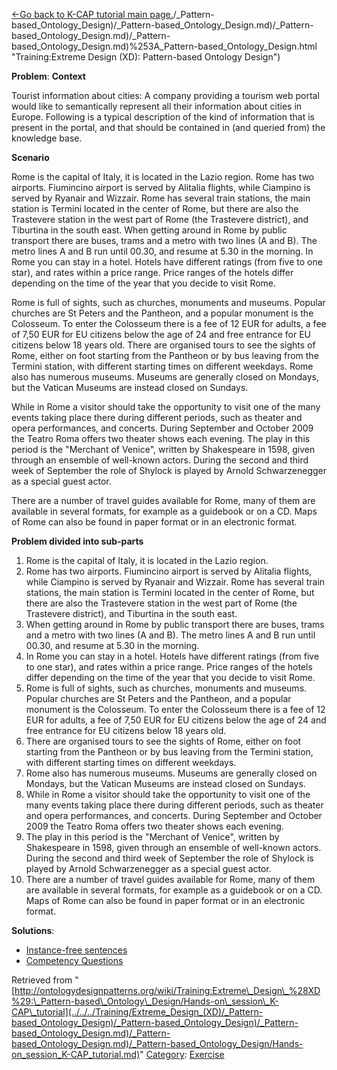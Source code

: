[<-Go back to K-CAP tutorial main page.](../../../Training/Extreme_Design_(XD)/_Pattern-based_Ontology_Design)/_Pattern-based_Ontology_Design)/_Pattern-based_Ontology_Design.md)/_Pattern-based_Ontology_Design.md)/_Pattern-based_Ontology_Design.md)%253A_Pattern-based_Ontology_Design.html "Training:Extreme Design (XD): Pattern-based Ontology Design")


  




__Problem__:
__Context__


Tourist information about cities: 
A company providing a tourism web portal would like to semantically represent all their information about cities in Europe. Following is a typical description of the kind of information that is present in the portal, and that should be contained in (and queried from) the knowledge base. 


  

__Scenario__


Rome is the capital of Italy, it is located in the Lazio region. Rome has two airports. Fiumincino airport is served by Alitalia flights, while Ciampino is served by Ryanair and Wizzair. Rome has several train stations, the main station is Termini located in the center of Rome, but there are also the Trastevere station in the west part of Rome (the Trastevere district), and Tiburtina in the south east. When getting around in Rome by public transport there are buses, trams and a metro with two lines (A and B). The metro lines A and B run until 00.30, and resume at 5.30 in the morning. In Rome you can stay in a hotel. Hotels have different ratings (from five to one star), and rates within a price range. Price ranges of the hotels differ depending on the time of the year that you decide to visit Rome. 


Rome is full of sights, such as churches, monuments and museums. Popular churches are St Peters and the Pantheon, and a popular monument is the Colosseum. To enter the Colosseum there is a fee of 12 EUR for adults, a fee of 7,50 EUR for EU citizens below the age of 24 and free entrance for EU citizens below 18 years old. There are organised tours to see the sights of Rome, either on foot starting from the Pantheon or by bus leaving from the Termini station, with different starting times on different weekdays. Rome also has numerous museums. Museums are generally closed on Mondays, but the Vatican Museums are instead closed on Sundays.


While in Rome a visitor should take the opportunity to visit one of the many events taking place there during different periods, such as theater and opera performances, and concerts. During September and October 2009 the Teatro Roma offers two theater shows each evening. The play in this period is the "Merchant of Venice", written by Shakespeare in 1598, given through an ensemble of well-known actors. During the second and third week of September the role of Shylock is played by Arnold Schwarzenegger as a special guest actor. 


There are a number of travel guides available for Rome, many of them are available in several formats, for example as a guidebook or on a CD. Maps of Rome can also be found in paper format or in an electronic format. 


  



__Problem divided into sub-parts__



1. Rome is the capital of Italy, it is located in the Lazio region.
2. Rome has two airports. Fiumincino airport is served by Alitalia flights, while Ciampino is served by Ryanair and Wizzair. Rome has several train stations, the main station is Termini located in the center of Rome, but there are also the Trastevere station in the west part of Rome (the Trastevere district), and Tiburtina in the south east.
3. When getting around in Rome by public transport there are buses, trams and a metro with two lines (A and B). The metro lines A and B run until 00.30, and resume at 5.30 in the morning.
4. In Rome you can stay in a hotel. Hotels have different ratings (from five to one star), and rates within a price range. Price ranges of the hotels differ depending on the time of the year that you decide to visit Rome.
5. Rome is full of sights, such as churches, monuments and museums. Popular churches are St Peters and the Pantheon, and a popular monument is the Colosseum. To enter the Colosseum there is a fee of 12 EUR for adults, a fee of 7,50 EUR for EU citizens below the age of 24 and free entrance for EU citizens below 18 years old.
6. There are organised tours to see the sights of Rome, either on foot starting from the Pantheon or by bus leaving from the Termini station, with different starting times on different weekdays.
7. Rome also has numerous museums. Museums are generally closed on Mondays, but the Vatican Museums are instead closed on Sundays.
8. While in Rome a visitor should take the opportunity to visit one of the many events taking place there during different periods, such as theater and opera performances, and concerts. During September and October 2009 the Teatro Roma offers two theater shows each evening.
9. The play in this period is the "Merchant of Venice", written by Shakespeare in 1598, given through an ensemble of well-known actors. During the second and third week of September the role of Shylock is played by Arnold Schwarzenegger as a special guest actor.
10. There are a number of travel guides available for Rome, many of them are available in several formats, for example as a guidebook or on a CD. Maps of Rome can also be found in paper format or in an electronic format.



__Solutions__:



* [Instance-free sentences](../Training%253AEXtreme_Design_(XD)%253A_Pattern-based_Ontology_Design/Hands-on_session_K-CAP_tutorial%253AInstanceFree.html "Training:EXtreme Design (XD): Pattern-based Ontology Design/Hands-on session K-CAP tutorial:InstanceFree")
* [Competency Questions](../Training%253AEXtreme_Design_(XD)%253A_Pattern-based_Ontology_Design/Hands-on_session_K-CAP_tutorial%253ACQs.html "Training:EXtreme Design (XD): Pattern-based Ontology Design/Hands-on session K-CAP tutorial:CQs")




Retrieved from "[http://ontologydesignpatterns.org/wiki/Training:Extreme\_Design\_%28XD%29:\_Pattern-based\_Ontology\_Design/Hands-on\_session\_K-CAP\_tutorial](../../../Training/Extreme_Design_(XD)/_Pattern-based_Ontology_Design)/_Pattern-based_Ontology_Design)/_Pattern-based_Ontology_Design.md)/_Pattern-based_Ontology_Design.md)/_Pattern-based_Ontology_Design/Hands-on_session_K-CAP_tutorial.md)"
 [Category](http://ontologydesignpatterns.org/wiki/Special:Categories "Special:Categories"): [Exercise](../../../Category/Exercise "Category:Exercise")